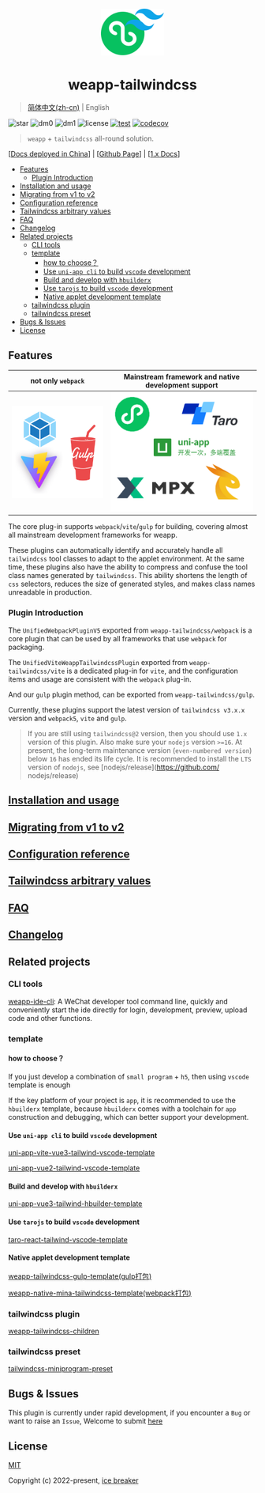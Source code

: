 
<p align="center">

<a href="https://weapp-tw.icebreaker.top">

<img src="./assets/logo.png" alt="weapp-tailwindcss-logo" width="128">
</a>

<br>

<h1 align="center">weapp-tailwindcss</h1>

</p>

> [简体中文(zh-cn)](./README.md) | English

![star](https://badgen.net/github/stars/sonofmagic/weapp-tailwindcss)
![dm0](https://badgen.net/npm/dm/weapp-tailwindcss)
![dm1](https://badgen.net/npm/dm/weapp-tailwindcss-webpack-plugin)
![license](https://badgen.net/npm/license/weapp-tailwindcss)
[![test](https://github.com/sonofmagic/weapp-tailwindcss/actions/workflows/test.yml/badge.svg?branch=main)](https://github.com/sonofmagic/weapp-tailwindcss/actions/workflows/test.yml)
[![codecov](https://codecov.io/gh/sonofmagic/weapp-tailwindcss/branch/main/graph/badge.svg?token=zn05qXYznt)](https://codecov.io/gh/sonofmagic/weapp-tailwindcss)

> `weapp` + `tailwindcss` all-round solution.

\[[Docs deployed in China](https://weapp-tw.icebreaker.top)\] \| \[[Github Page](https://sonofmagic.github.io/weapp-tailwindcss/)\] \| \[[1.x Docs]('./v1.md')\]

- [Features](#features)
  - [Plugin Introduction](#plugin-introduction)
- [Installation and usage](#installation-and-usage)
- [Migrating from v1 to v2](#migrating-from-v1-to-v2)
- [Configuration reference](#configuration-reference)
- [Tailwindcss arbitrary values](#tailwindcss-arbitrary-values)
- [FAQ](#faq)
- [Changelog](#changelog)
- [Related projects](#related-projects)
  - [CLI tools](#cli-tools)
  - [template](#template)
    - [how to choose？](#how-to-choose)
    - [Use `uni-app cli` to build `vscode` development](#use-uni-app-cli-to-build-vscode-development)
    - [Build and develop with `hbuilderx`](#build-and-develop-with-hbuilderx)
    - [Use `tarojs` to build `vscode` development](#use-tarojs-to-build-vscode-development)
    - [Native applet development template](#native-applet-development-template)
  - [tailwindcss plugin](#tailwindcss-plugin)
  - [tailwindcss preset](#tailwindcss-preset)
- [Bugs \& Issues](#bugs--issues)
- [License](#license)

## Features

| not only `webpack`                                  | Mainstream framework and native development support |
| --------------------------------------------------- | --------------------------------------------------- |
| ![wepback+vite+gulp](./assets/weapp-tw-plugins.png) | ![frameworks](./assets/weapp-tw-frameworks.png)     |

The core plug-in supports `webpack`/`vite`/`gulp` for building, covering almost all mainstream development frameworks for weapp.

These plugins can automatically identify and accurately handle all `tailwindcss` tool classes to adapt to the applet environment. At the same time, these plugins also have the ability to compress and confuse the tool class names generated by `tailwindcss`. This ability shortens the length of `css` selectors, reduces the size of generated styles, and makes class names unreadable in production.

### Plugin Introduction

The `UnifiedWebpackPluginV5` exported from `weapp-tailwindcss/webpack` is a core plugin that can be used by all frameworks that use `webpack` for packaging.

The `UnifiedViteWeappTailwindcssPlugin` exported from `weapp-tailwindcss/vite` is a dedicated plug-in for `vite`, and the configuration items and usage are consistent with the `webpack` plug-in.

And our `gulp` plugin method, can be exported from `weapp-tailwindcss/gulp`.

Currently, these plugins support the latest version of `tailwindcss v3.x.x` version and `webpack5`, `vite` and `gulp`.

> If you are still using `tailwindcss@2` version, then you should use `1.x` version of this plugin. Also make sure your `nodejs` version `>=16`. At present, the long-term maintenance version (`even-numbered version`) below `16` has ended its life cycle. It is recommended to install the `LTS` version of `nodejs`, see [nodejs/release](<https://github.com/> nodejs/release)

## [Installation and usage](https://weapp-tw.icebreaker.top/docs/quick-start/install)

## [Migrating from v1 to v2](https://weapp-tw.icebreaker.top/docs/migrations/v1)

<!-- ## [js文件内容中taiwlindcss类名的精确转化与忽略策略](https://weapp-tw.icebreaker.top/docs/options/comments) -->

## [Configuration reference](https://weapp-tw.icebreaker.top/docs/api/interfaces/UserDefinedOptions)

## [Tailwindcss arbitrary values](https://tailwindcss.com/docs/adding-custom-styles#using-arbitrary-values)

## [FAQ](https://weapp-tw.icebreaker.top/docs/issues/)

## [Changelog](./CHANGELOG.md)

## Related projects

### CLI tools

[weapp-ide-cli](https://github.com/sonofmagic/utils/tree/main/packages/weapp-ide-cli): A WeChat developer tool command line, quickly and conveniently start the ide directly for login, development, preview, upload code and other functions.

### template

#### how to choose？

If you just develop a combination of `small program` + `h5`, then using `vscode` template is enough

If the key platform of your project is `app`, it is recommended to use the `hbuilderx` template, because `hbuilderx` comes with a toolchain for `app` construction and debugging, which can better support your development.

#### Use `uni-app cli` to build `vscode` development

[uni-app-vite-vue3-tailwind-vscode-template](https://github.com/sonofmagic/uni-app-vite-vue3-tailwind-vscode-template)

[uni-app-vue2-tailwind-vscode-template](https://github.com/sonofmagic/uni-app-vue2-tailwind-vscode-template)

#### Build and develop with `hbuilderx`

[uni-app-vue3-tailwind-hbuilder-template](https://github.com/sonofmagic/uni-app-vue3-tailwind-hbuilder-template)

#### Use `tarojs` to build `vscode` development

[taro-react-tailwind-vscode-template](https://github.com/sonofmagic/taro-react-tailwind-vscode-template)

#### Native applet development template

[weapp-tailwindcss-gulp-template(gulp打包)](https://github.com/sonofmagic/weapp-tailwindcss/tree/main/demo/gulp-app)

[weapp-native-mina-tailwindcss-template(webpack打包)](https://github.com/sonofmagic/weapp-native-mina-tailwindcss-template)

### tailwindcss plugin

[weapp-tailwindcss-children](https://github.com/sonofmagic/weapp-tailwindcss-children)

### tailwindcss preset

[tailwindcss-miniprogram-preset](https://github.com/sonofmagic/tailwindcss-miniprogram-preset)

## Bugs & Issues

This plugin is currently under rapid development, if you encounter a `Bug` or want to raise an `Issue`, Welcome to submit [here](https://github.com/sonofmagic/weapp-tailwindcss/issues)

## License

[MIT](https://opensource.org/licenses/MIT)

Copyright (c) 2022-present, [ice breaker](https://github.com/sonofmagic)
